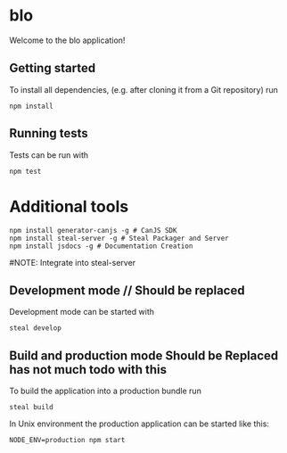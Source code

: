 # blo

Welcome to the blo application!

## Getting started

To install all dependencies, (e.g. after cloning it from a Git repository) run

```
npm install
```

## Running tests

Tests can be run with

```
npm test
```



# Additional tools
```
npm install generator-canjs -g # CanJS SDK
npm install steal-server -g # Steal Packager and Server
npm install jsdocs -g # Documentation Creation
```


#NOTE: Integrate into steal-server

## Development mode // Should be replaced

Development mode can be started with

```
steal develop
```

## Build and production mode Should be Replaced has not much todo with this

To build the application into a production bundle run

```
steal build
```

In Unix environment the production application can be started like this:

```
NODE_ENV=production npm start
```
